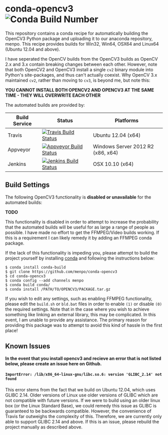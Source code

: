 conda-opencv3 ![Conda Build Number](http://anaconda.org/menpo/opencv3/badges/version.svg)
=============
This repository contains a conda recipe for automatically building the OpenCV3 Python package and uploading it to our anaconda repository, menpo. This recipe provides builds for Win32, Win64, OSX64 and Linux64 (Ubuntu 12.04 and above).

I have seperated the OpenCV builds from the OpenCV3 builds as OpenCV 2.x and 3.x contain breaking changes between each other. However, note that both OpenCV2 and OpenCV3 install a single ``cv2`` binary module into Python's site-packages, and thus can't actually coexist. Why OpenCV 3.x maintained ``cv2``, rather than moving to ``cv3``, is beyond me, but note this:

**YOU CANNOT INSTALL BOTH OPENCV2 AND OPENCV3 AT THE SAME TIME - THEY WILL OVERWRITE EACH OTHER**

The automated builds are provided by:

| Build Service  | Status | Platforms |
| -------------- | ------ | --------- |
| Travis         | [![Travis Build Status](https://travis-ci.org/menpo/conda-opencv3.svg?branch=master)](https://travis-ci.org/menpo/conda-opencv3)  | Ubuntu 12.04 (x64) |
| Appveyor       | [![Appveyor Build Status](https://ci.appveyor.com/api/projects/status/github/menpo/conda-opencv3?branch=master&svg=true)](https://ci.appveyor.com/project/jabooth/conda-opencv3) | Windows Server 2012 R2 (x86, x64) |
| Jenkins       | [![Jenkins Build Status](http://jenkins.menpo.org/buildStatus/icon?job=conda-opencv3)](http://jenkins.menpo.org/view/conda/job/conda-opencv3/) | OSX 10.10 (x64) |

Build Settings
--------------
The following OpenCV3 functionality is **disabled or unavailable** for the automated builds:

**TODO**

This functionality is disabled in order to attempt to increase the probability that the automated builds will be useful for as large a range of people as possible. I have made no effort to get the FFMPEG/Video builds working. If this is a requirement I can likely remedy it by adding an FFMPEG conda package.

If the lack of this functionality is impeding you, please attempt to build the project yourself by installing [conda](http://conda.pydata.org/miniconda.html) and following the instructions below:

```
$ conda install conda-build
$ git clone https://github.com/menpo/conda-opencv3
$ cd conda-opencv3
$ conda config --add channels menpo
$ conda build conda/
$ conda install /PATH/TO/OPENCV3/PACKAGE.tar.gz
```

If you wish to edit any settings, such as enabling FFMPEG functionality, please edit the `build.sh` or `bld.bat` files in order to enable `(1)` or disable `(0)` the required settings. Note that in the case where you wish to achieve something like linking an external library, this may be complicated. In this event, I am unable to provide any assistance. The primary reason for providing this package was to attempt to avoid this kind of hassle in the first place!

Known Issues
------------
**In the event that you install opencv3 and recieve an error that is not listed below, please create an issue here on Github.**

#### `ImportError: /lib/x86_64-linux-gnu/libc.so.6: version 'GLIBC_2.14' not found`
This error stems from the fact that we build on Ubuntu 12.04, which uses GLIBC 2.14. Older versions of Linux use older versions of GLIBC which are not compatible with future versions. If we were to build using an older linux box (or the Linux Standard Base), we could remedy this issue as GLIBC is guaranteed to be backwards compatible. However, the convenience of Travis far outweighs the complexity of this. Therefore, we are currently only able to support GLIBC 2.14 and above. If this is an issue, please rebuild the project manually as described above.
